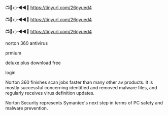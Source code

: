 📺📱👉◄◄🔴 https://tinyurl.com/26nyued4

📺📱👉◄◄🔴 https://tinyurl.com/26nyued4

📺📱👉◄◄🔴 https://tinyurl.com/26nyued4

norton 360 antivirus

prmium

deluxe plus download free

login

Norton 360 finishes scan jobs faster than many other av products. It is mostly successful concerning identified and removed malware files, and regularly receives virus definition updates.

Norton Security represents Symantec's next step in terms of PC safety and malware prevention.
